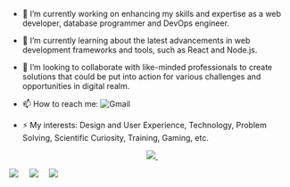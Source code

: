 - 🔭 I’m currently working on enhancing my skills and expertise as a web developer, database programmer and DevOps engineer.
- 🌱 I’m currently learning about the latest advancements in web development frameworks and tools, such as React and Node.js.
- 👯 I’m looking to collaborate with like-minded professionals to create solutions that could be put into action for various challenges and opportunities in digital realm.
- 📫 How to reach me: ![Gmail](https://img.shields.io/badge/Gmail-D14836?style=for-the-badge&logo=gmail&logoColor=white)
- ⚡ My interests: Design and User Experience, Technology, Problem Solving, Scientific Curiosity, Training, Gaming, etc.

  <p align="center">
  <a href="https://dev.to/<yours>"><img src="https://img.shields.io/badge/DEV.TO-%230A0A0A.svg?&style=for-the-badge&logo=dev-dot-to&logoColor=white" />       </a>&nbsp;&nbsp;&nbsp;&nbsp;
<a href="https://twitter.com/<yours>"><img src="https://img.shields.io/badge/twitter-%231DA1F2.svg?&style=for-the-badge&logo=twitter&logoColor=white" /></a>&nbsp;&nbsp;&nbsp;&nbsp;
 <a href="https://www.linkedin.com/in/<yours>/"><img src="https://img.shields.io/badge/linkedin-%230077B5.svg?&style=for-the-badge&logo=linkedin&logoColor=white" /></a>&nbsp;&nbsp;&nbsp;&nbsp;
  <a href="mailto:<yours>?subject=Came%20from%20Github"><img src="https://img.shields.io/badge/gmail-%23D14836.svg?&style=for-the-badge&logo=gmail&logoColor=white" /></a>&nbsp;&nbsp;&nbsp;&nbsp;
<p>

